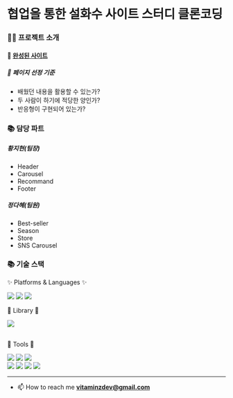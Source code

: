 # 협업을 통한 설화수 사이트 스터디 클론코딩

<h3 align="left">👨‍💻 프로젝트 소개</h3>

#### 🔗 [완성된 사이트](https://web-clone-sulwhasoo-rt92alkjme1ys.sel4.cloudtype.app/)

##### 🌱 페이지 선정 기준

- 배웠던 내용을 활용할 수 있는가?
- 두 사람이 하기에 적당한 양인가?
- 반응형이 구현되어 있는가?

<h3 align="left">📚 담당 파트</h3>

##### 황지현(팀장)

- Header
- Carousel
- Recommand
- Footer

##### 정다혜(팀원)

- Best-seller
- Season
- Store
- SNS Carousel

<h3 align="left">📚 기술 스택</h3>
<div align=left>
	<p>✨ Platforms & Languages ✨</p>
</div>
<div align="left">
	<img src="https://img.shields.io/badge/JavaScript-F7DF1E?style=flat&logo=JavaScript&logoColor=white" />
	<img src="https://img.shields.io/badge/CSS3-1572B6?style=flat&logo=CSS3&logoColor=white" />
	<img src="https://img.shields.io/badge/HTML5-E34F26?style=flat&logo=HTML5&logoColor=white" />
	<br />
	<p>🔎 Library 🔎</p>
	<img src="https://img.shields.io/badge/Swiper-6332F6?logo=Swiper&style=flat&logoColor=white" />
</div>
<br />
<div align=left>
	<p>🔧 Tools 🔧</p>
	<img src="https://img.shields.io/badge/Visual%20Studio%20Code-007ACC?style=flat&logo=VisualStudioCode&logoColor=white" />
	<img src="https://img.shields.io/badge/Prettier-F7B93E?style=flat&logo=Prettier&logoColor=white" />
	<img src="https://img.shields.io/badge/Eslint-4B32C3?style=flat&logo=eslint&logoColor=white" />
  <br />
	<img src="https://img.shields.io/badge/GitHub-181717?style=flat&logo=GitHub&logoColor=white" />
	<img src="https://img.shields.io/badge/Sourcetree-0052CC?style=flat&logo=Sourcetree&logoColor=white" />
	<img src="https://img.shields.io/badge/slack-4A154B?style=flat&logo=slack&logoColor=white" />
	<img src="https://img.shields.io/badge/notion-000000?style=flat&logo=notion&logoColor=white" />
</div>

---

- 📫 How to reach me **vitaminzdev@gmail.com**
